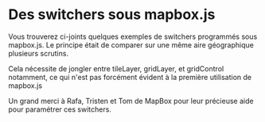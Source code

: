 Des switchers sous mapbox.js
======================

Vous trouverez ci-joints quelques exemples de switchers programmés sous mapbox.js. Le principe était de comparer sur une même aire géographique plusieurs scrutins.

Cela nécessite de jongler entre tileLayer, gridLayer, et gridControl notamment, ce qui n'est pas forcément évident à la première utilisation de mapbox.js

Un grand merci à Rafa, Tristen et Tom de MapBox pour leur précieuse aide pour paramétrer ces switchers.
